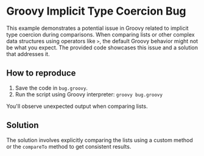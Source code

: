 # Groovy Implicit Type Coercion Bug

This example demonstrates a potential issue in Groovy related to implicit type coercion during comparisons.  When comparing lists or other complex data structures using operators like `>`, the default Groovy behavior might not be what you expect.  The provided code showcases this issue and a solution that addresses it.

## How to reproduce

1. Save the code in `bug.groovy`.
2. Run the script using Groovy interpreter: `groovy bug.groovy`

You'll observe unexpected output when comparing lists.

## Solution

The solution involves explicitly comparing the lists using a custom method or the `compareTo` method to get consistent results.